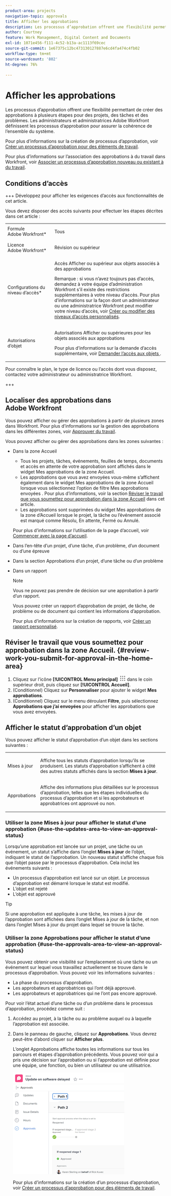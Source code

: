 ```yaml
---
product-area: projects
navigation-topic: approvals
title: Afficher les approbations
description: Les processus d’approbation offrent une flexibilité permettant de créer des approbations à plusieurs étapes pour des projets, des tâches et des problèmes. Les administrateurs et administratrices Adobe Workfront définissent les processus d’approbation pour assurer la cohérence de l’ensemble du système.
author: Courtney
feature: Work Management, Digital Content and Documents
exl-id: 1071e456-f111-4c52-b13a-ac1113f69cec
source-git-commit: 1e67375c12bc473130127887e6cd4fa474c4fb02
workflow-type: tm+mt
source-wordcount: '802'
ht-degree: 76%

---
```


# Afficher les approbations

Les processus d’approbation offrent une flexibilité permettant de créer des approbations à plusieurs étapes pour des projets, des tâches et des problèmes. Les administrateurs et administratrices Adobe Workfront définissent les processus d’approbation pour assurer la cohérence de l’ensemble du système.

Pour plus d’informations sur la création de processus d’approbation, voir [Créer un processus d’approbation pour des éléments de travail](../../administration-and-setup/customize-workfront/configure-approval-milestone-processes/create-approval-processes.md).

Pour plus d’informations sur l’association des approbations à du travail dans Workfront, voir [Associer un processus d’approbation nouveau ou existant à du travail](../../review-and-approve-work/manage-approvals/associate-approval-with-work.md).

## Conditions d’accès

+++ Développez pour afficher les exigences d’accès aux fonctionnalités de cet article.

Vous devez disposer des accès suivants pour effectuer les étapes décrites dans cet article :

<table style="table-layout:auto"> 
 <col> 
 <col> 
 <tbody> 
  <tr> 
   <td role="rowheader">Formule Adobe Workfront*</td> 
   <td> <p>Tous</p> </td> 
  </tr> 
  <tr> 
   <td role="rowheader">Licence Adobe Workfront*</td> 
   <td> <p>Révision ou supérieur</p> </td> 
  </tr> 
  <tr> 
   <td role="rowheader">Configurations du niveau d’accès*</td> 
   <td> <p>Accès Afficher ou supérieur aux objets associés à des approbations</p> <p>Remarque : si vous n’avez toujours pas d’accès, demandez à votre équipe d’administration Workfront s’il existe des restrictions supplémentaires à votre niveau d’accès. Pour plus d’informations sur la façon dont un administrateur ou une administratrice Workfront peut modifier votre niveau d’accès, voir <a href="../../administration-and-setup/add-users/configure-and-grant-access/create-modify-access-levels.md" class="MCXref xref">Créer ou modifier des niveaux d’accès personnalisés</a>.</p> </td> 
  </tr> 
  <tr> 
   <td role="rowheader">Autorisations d’objet</td> 
   <td> <p>Autorisations Afficher ou supérieures pour les objets associés aux approbations</p> <p>Pour plus d’informations sur la demande d’accès supplémentaire, voir <a href="../../workfront-basics/grant-and-request-access-to-objects/request-access.md" class="MCXref xref">Demander l’accès aux objets </a>.</p> </td> 
  </tr> 
 </tbody> 
</table>

Pour connaître le plan, le type de licence ou l’accès dont vous disposez, contactez votre administrateur ou administratrice Workfront.

+++

## Localiser des approbations dans Adobe Workfront

Vous pouvez afficher ou gérer des approbations à partir de plusieurs zones dans Workfront. Pour plus d’informations sur la gestion des approbations dans les différentes zones, voir [Approuver du travail](../../review-and-approve-work/manage-approvals/approving-work.md).

Vous pouvez afficher ou gérer des approbations dans les zones suivantes :

* Dans la zone Accueil

   * Tous les projets, tâches, événements, feuilles de temps, documents et accès en attente de votre approbation sont affichés dans le widget Mes approbations de la zone Accueil.
   * Les approbations que vous avez envoyées vous-même s’affichent également dans le widget Mes approbations de la zone Accueil lorsque vous sélectionnez l’option de filtre Mes approbations envoyées . Pour plus d’informations, voir la section [Réviser le travail que vous soumettez pour approbation dans la zone Accueil](#review-work-you-submit-for-approval-in-the-home-area) dans cet article.
   * Les approbations sont supprimées du widget Mes approbations de la zone d’Accueil lorsque le projet, la tâche ou l’événement associé est marqué comme Résolu, En attente, Fermé ou Annulé.

  Pour plus d’informations sur l’utilisation de la page d’accueil, voir [Commencer avec la page d’accueil](../../workfront-basics/using-home/using-the-home-area/get-started-with-home.md).

* Dans l’en-tête d’un projet, d’une tâche, d’un problème, d’un document ou d’une épreuve
* Dans la section Approbations d’un projet, d’une tâche ou d’un problème
* Dans un rapport

  >[!NOTE]
  >
  >Vous ne pouvez pas prendre de décision sur une approbation à partir d’un rapport.

  Vous pouvez créer un rapport d’approbation de projet, de tâche, de problème ou de document qui contient les informations d’approbation.

  Pour plus d’informations sur la création de rapports, voir [Créer un rapport personnalisé](../../reports-and-dashboards/reports/creating-and-managing-reports/create-custom-report.md).

## Réviser le travail que vous soumettez pour approbation dans la zone Accueil. {#review-work-you-submit-for-approval-in-the-home-area}

1. Cliquez sur l’icône **[!UICONTROL Menu principal]** ![Icône du menu principal](assets/main-menu-icon.png) dans le coin supérieur droit, puis cliquez sur **[!UICONTROL Accueil]**.
1. (Conditionnel) Cliquez sur **Personnaliser** pour ajouter le widget **Mes approbations**.
1. (Conditionnel) Cliquez sur le menu déroulant **Filtre**, puis sélectionnez **Approbations que j’ai envoyées** pour afficher les approbations que vous avez envoyées.


## Afficher le statut d’approbation d’un objet

Vous pouvez afficher le statut d’approbation d’un objet dans les sections suivantes :

<table style="table-layout:auto"> 
 <col> 
 <col> 
 <tbody> 
  <tr> 
   <td role="rowheader">Mises à jour </td> 
   <td> <p>Affiche tous les statuts d’approbation lorsqu’ils se produisent. Les statuts d’approbation s’affichent à côté des autres statuts affichés dans la section <strong>Mises à jour</strong>.</p> </td> 
  </tr> 
  <tr> 
   <td role="rowheader">Approbations</td> 
   <td> <p>Affiche des informations plus détaillées sur le processus d’approbation, telles que les étapes individuelles du processus d’approbation et si les approbateurs et approbatrices ont approuvé ou non.</p> </td> 
  </tr> 
 </tbody> 
</table>

### Utiliser la zone Mises à jour pour afficher le statut d’une approbation {#use-the-updates-area-to-view-an-approval-status}

Lorsqu’une approbation est lancée sur un projet, une tâche ou un événement, un statut s’affiche dans l’onglet **Mises à jour** de l’objet, indiquant le statut de l’approbation. Un nouveau statut s’affiche chaque fois que l’objet passe par le processus d’approbation. Cela inclut les événements suivants :

* Un processus d’approbation est lancé sur un objet. Le processus d’approbation est démarré lorsque le statut est modifié.
* L’objet est rejeté
* L’objet est approuvé

>[!TIP]
>
>Si une approbation est appliquée à une tâche, les mises à jour de l’approbation sont affichées dans l’onglet Mises à jour de la tâche, et non dans l’onglet Mises à jour du projet dans lequel se trouve la tâche.

### Utiliser la zone Approbations pour afficher le statut d’une approbation {#use-the-approvals-area-to-view-an-approval-status}

Vous pouvez obtenir une visibilité sur l’emplacement où une tâche ou un événement sur lequel vous travaillez actuellement se trouve dans le processus d’approbation. Vous pouvez voir les informations suivantes :

* La phase du processus d’approbation.
* Les approbateurs et approbatrices qui l’ont déjà approuvé.
* Les approbateurs et approbatrices qui ne l’ont pas encore approuvé.

Pour voir l’état actuel d’une tâche ou d’un problème dans le processus d’approbation, procédez comme suit :

1. Accédez au projet, à la tâche ou au problème auquel ou à laquelle l’approbation est associée.
1. Dans le panneau de gauche, cliquez sur **Approbations**. Vous devrez peut-être d’abord cliquer sur **Afficher plus**.

   L’onglet Approbations affiche toutes les informations sur tous les parcours et étapes d’approbation précédents. Vous pouvez voir qui a pris une décision sur l’approbation ou si l’approbation est définie pour une équipe, une fonction, ou bien un utilisateur ou une utilisatrice.

   ![Onglet Validations développé](assets/approvals-tab-expanded-on-issue-nwe-350x320.png)

   Pour plus d’informations sur la création d’un processus d’approbation, voir [Créer un processus d’approbation pour des éléments de travail](../../administration-and-setup/customize-workfront/configure-approval-milestone-processes/create-approval-processes.md).
